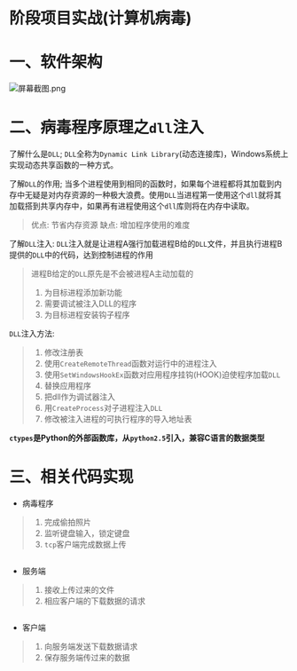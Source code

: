# 阶段项目实战(计算机病毒)

# 一、软件架构
![](https://images.gitee.com/uploads/images/2020/1117/094826_6470339d_7841459.png "屏幕截图.png")

# 二、病毒程序原理之`dll`注入
了解什么是`DLL`; `DLL`全称为`Dynamic Link Library`(动态连接库)，Windows系统上实现动态共享函数的一种方式。

了解`DLL`的作用; 当多个进程使用到相同的函数时，如果每个进程都将其加载到内存中无疑是对内存资源的一种极大浪费。使用`DLL`当进程第一使用这个`dll`就将其加载搭到共享内存中，如果再有进程使用这个`dll`库则将在内存中读取。
> 优点: 节省内存资源
> 缺点: 增加程序使用的难度

了解`DLL`注入: `DLL`注入就是让进程A强行加载进程B给的`DLL`文件，并且执行进程B提供的`DLL`中的代码，达到控制进程的作用
> 进程B给定的`DLL`原先是不会被进程A主动加载的
> 1. 为目标进程添加新功能
> 2. 需要调试被注入DLL的程序
> 3. 为目标进程安装钩子程序

`DLL`注入方法:
> 1. 修改注册表
> 2. 使用`CreateRemoteThread`函数对运行中的进程注入
> 3. 使用`SetWindowsHookEx`函数对应用程序挂钩(HOOK)迫使程序加载`DLL`
> 4. 替换应用程序
> 5. 把dll作为调试器注入
> 6. 用`CreateProcess`对子进程注入`DLL`
> 7. 修改被注入进程的可执行程序的导入地址表

**`ctypes`是Python的外部函数库，从`python2.5`引入，兼容C语言的数据类型** 

# 三、相关代码实现
* 病毒程序
> 1. 完成偷拍照片
> 2. 监听键盘输入，锁定键盘
> 3. `tcp`客户端完成数据上传
```python

```
* 服务端
> 1. 接收上传过来的文件
> 2. 相应客户端的下载数据的请求
```python

```

* 客户端
> 1. 向服务端发送下载数据请求
> 2. 保存服务端传过来的数据
```python

```





